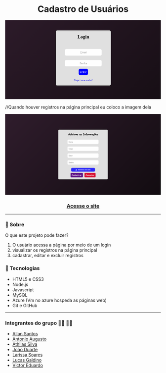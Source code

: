 <div align="center"><h1>Cadastro de Usuários </h1></div>

<div><img src="./images/loginPage.png"></div>



//Quando houver registros na página principal eu coloco a imagem dela

<div><img src="./images/registerPage.png"></div>



<div align="center"><h3><a href="" >Acesse o site </a></h3></div>



----



### 🔖 Sobre 

O que este projeto pode fazer?

1. O usuário acessa a página por meio de um login
2. visualizar os registros na página principal
3. cadastrar, editar e excluir registros



### :rocket: Tecnologias 

- HTML5 e CSS3
- Node.js
- Javascript
- MySQL
- Azure (Vm no azure hospeda as páginas web)
- Git e GitHub

----

### Integrantes do grupo 🧑‍🎓 👩‍🎓

- [Allan Santos](https://github.com/Dev-allanSantos)
- [Antonio Augusto](https://github.com/Antonio1711)
- [Athilas Silva](https://github.com/Athilas-Silva)
- [João Duarte](https://github.com/JaoDuarte)
- [Larissa Soares](https://github.com/larizwn)
- [Lucas Galdino](https://github.com/LucasGaldinno)
- [Victor Eduardo](https://github.com/ViictorSR388)
